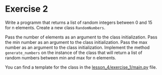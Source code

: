 # Exercise 2

Write a programm that returns a list of random integers between 0 and 15 for n elements. Create a new class `RandomNumbers`.

Pass the number of elements as an argument to the class initialization.
Pass the min number as an argument to the class initialization.
Pass the max number as an argument to the class initialization.
Implement the method `generate_numbers` on the instance of the class that will return a list of random numbers between min and max for n elements.

You can find a template for the class in the [lesson_4/exercise_1/main.py](lesson_4/exercise_2/main.py) file. 
